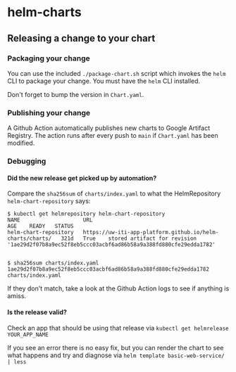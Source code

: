 # helm-charts

## Releasing a change to your chart

### Packaging your change

You can use the included `./package-chart.sh` script which invokes
the `helm` CLI to package your change. You must have the `helm` CLI installed.

Don't forget to bump the version in `Chart.yaml`.

### Publishing your change

A Github Action automatically publishes new charts to Google Artifact Registry. The action runs after every push to `main` if `Chart.yaml` has been modified.

### Debugging

#### Did the new release get picked up by automation?

Compare the `sha256sum` of `charts/index.yaml` to what the HelmRepository `helm-chart-repository` says:

```
$ kubectl get helmrepository helm-chart-repository
NAME                    URL                                                         AGE    READY   STATUS
helm-chart-repository   https://uw-iti-app-platform.github.io/helm-charts/charts/   321d   True    stored artifact for revision '1ae29d2f07b8a9ec52f8eb5ccc03acbf6ad86b58a9a388fd880cfe29edda1782'


$ sha256sum charts/index.yaml
1ae29d2f07b8a9ec52f8eb5ccc03acbf6ad86b58a9a388fd880cfe29edda1782  charts/index.yaml
```

If they don't match, take a look at the Github Action logs to see if anything is amiss.


#### Is the release valid?

Check an app that should be using that release via `kubectl get helmrelease YOUR_APP_NAME`

If you see an error there is no easy fix, but you can render the chart to see what happens and try and diagnose via `helm template basic-web-service/ | less`